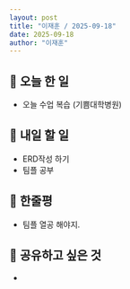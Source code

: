 ```yaml
---
layout: post
title: "이재훈 / 2025-09-18"
date: 2025-09-18
author: "이재훈"
---
```

## 📝 오늘 한 일

-  오늘 수업 복습 (기쁨대학병원)


## 🎯 내일 할 일


- ERD작성 하기 
- 팀플 공부 

## 💭 한줄평


- 팀플 열공 해야지.



## 🔗 공유하고 싶은 것

- 
